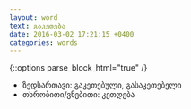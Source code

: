 ```yaml
---
layout: word
text: გაკეთება
date: 2016-03-02 17:21:15 +0400
categories: words
---
```


{::options parse_block_html="true" /}

* ზედსართავი: გაკეთებული, გასაკეთებელი
* თხრობითი/ვნებითი: კეთდება
